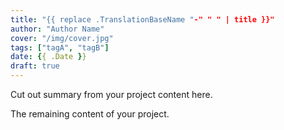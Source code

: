 ```yaml
---
title: "{{ replace .TranslationBaseName "-" " " | title }}"
author: "Author Name"
cover: "/img/cover.jpg"
tags: ["tagA", "tagB"]
date: {{ .Date }}
draft: true
---
```


Cut out summary from your project content here.

<!--more-->

The remaining content of your project.
